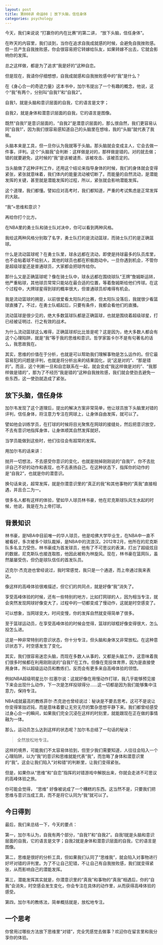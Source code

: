 ```yaml
---
layout: post
title: 第008讲 命运08 | 放下头脑，信任身体
categories: psychology
---
```


今天，我们来说说 “打赢你的内在比赛”的第二讲， “放下头脑，信任身体”。

在昨天的内容里，我们谈到，当你在追求自我成就感的时候，会避免自我挫败感。但一旦产生自我挫败感，你会很容易把它转嫁给队友，如果转嫁不出去，它就会影响你的发挥。 

总之这样做，都是为了追求“我是好的”这种自恋。

但是现在，我请你仔细想想，自我成就感和自我挫败感中的“我”是什么？

在《身心合一的奇迹力量》这本书中，加尔韦提出了一个有趣的概念，他说，这个“我”有两个，分别叫“自我1”和“自我2”。

自我1，就是头脑和意识层面的自我，它的语言是文字；

自我2，就是身体和潜意识层面的自我，它的语言是图像。

既然“自我1”是意识层面的，“自我2”是潜意识层面的，那么很自然，我们更容易认同“自我1”，因为我们很容易感知道自己的头脑里在想啥，我的“头脑”就代表了我嘛。

头脑本来是工具，但一旦你认为我就等于头脑。那头脑就会变成主人，它会去做一件事，评判。这个“头脑我”会判断：这样做是对的，那样做是错的。对的就去做；错的就要避免，这时候的“我”是该被谴责、该被攻击、该被否定的。

当头脑做了这种评判工作，还用这个结论来指导身体的时候，我们的身体就会变得紧张，紧张就意味着，我们体内的能量流动被切断了。而能量的自然流动，是潜能发挥的关键，甚至就是潜能发挥的过程，所以，紧张就会影响潜能发挥。

这个道理，我们都懂。譬如应对高考时，我们都知道，严重的考试焦虑是正常发挥的大敌。

“我”=思维和意识？

再给你打个比方。

在NBA里的勇士队和骑士队对决中，你可以看到两种风格。

我给这两种风格分别取了名字，勇士队打的是流动篮球，而骑士队打的是正确篮球。

什么是流动篮球呢？在勇士队里，球永远都在流动，即使是持球最多的队员库里，也不会粘着球不给别人，其他的球员也都在积极跑动中。一旦你遇到机会，不管你是超级球星还是普通球员，大家都会把球传给你。

那什么又是正确篮球呢？像在骑士队中，球永远都在围绕球队“王牌”詹姆斯运转，他严重粘球，其他球员常常只能站在最合适的位置，等着詹姆斯给他们传球。在这个过程中，大牌球星得到球的概率很大，但普通球员却难得有机会。

我是流动篮球的拥趸，以前很爱看太阳队的比赛，但太阳队没落后，我就很少看篮球直播了。不过，在勇士队崛起后，只要有条件，我都会看他们的直播。

流动篮球是很少见的，绝大多数篮球队都是正确篮球，也就是围绕着超级球星，打已经被证明过、行之有效的战术。

为什么流动篮球这么难得，正确篮球却比比皆是呢？这是因为，绝大多数人都会有这个心理陷阱，就是“我”等于我的思维和意识。哲学家笛卡尔不是有句著名的话么，我思故我在。

其实，思维的价值在于分析，也就是可以帮助我们理解事物是怎么运作的。但它最容易犯的问题是评判，也就是将分析出来的结果固化，说“这是对的”、“那是错的”。而且，这个判断一旦和自恋联系在一起，就会变成“我这样做是对的”、“我那样做是错的”，那为了不经历“我是错的”这种自我挫败感，我们就会使劲去避免一些东西，这一使劲就造成了紧张。

## 放下头脑，信任身体

加尔韦发现了这个道理后，提出的解决方案非常简单，他让球员放下头脑里对错的评判，信任身体，将注意力专注在网球上，让身体自由发挥，就可以了。

譬如他会训练学员，在打球的时候将目光聚焦在网球的接缝处，然后把意识放空，不去有意识地指挥身体，让身体顺其自然发挥就好。

当学员能做到这些时，他们往往会有超常的发挥。

用加尔韦的话来讲：

抛开一切想法，不去感受你意识的变化，也就是抛掉刚刚说的“自我1”，你不去批评自己不好的动作和表现，也不去表扬自己。在这种状态下，指挥你的动作的是“自我2”，也就是你的潜意识。

换句话来说，超常发挥，就是你潜意识里的“真正的我”和其他事物的“真我”直接相遇，并且合二为一。

很多名人都有这样的体验，譬如华人球员林书豪，他在尼克斯球队风生水起的时候，他说，我是在为上帝打球。

## 背景知识

林书豪，是NBA中目前唯一的华人球员，他是哈佛大学毕业生，在NBA中一直不被看好，多次被多个球队裁掉，是NBA中的流浪汉。2012年2月，他所在的尼克斯队多名主力受伤，林书豪成为首发球员，他有了不可思议的表演，打出了超级炫目的数据，尼克斯队也接连取胜，他因此被称为林旋风。现在，林书豪在篮网队，虽然屡屡受伤，但仍是球队信任的首发队员。

迈克尔·杰克逊也曾经说过，我时常感觉，我只是一个通道，而上帝通过我来表达。

像这样的高峰体验很难描述，但它们的共同点，就是好像“我”消失了。

享受高峰体验的时候，还有一些特别的地方，比如打网球的人，因为相当专注，就会突然发现网球好像变大了，过程中的一切都变成了慢动作，这就是时空感变了。

可以想象，当网球变大，时间变慢，你的发挥自然就变得简单了很多。

至于篮球运动员，在享受高峰体验的时候会觉得，篮球的球框好像变得很大，怎么投怎么进。

这是一种非常特别的意识状态，你十分专注，但头脑和身体又非常放松。在这种意识状态下，时空感发生了变化。

其实，我们很容易迷恋头脑，而现在多数人从事的，又都是头脑工作，这意味着我们很多时候都在利用刚刚说的“自我1”在工作。但像在竞技体育界，因为是直接使用身体，所以超级运动员和教练们，反而会有更多来自高峰体验的领悟。

例如NBA超级明星比尔·拉塞尔说：这就好像在用慢动作打球，我几乎能够预见接下来会出现什么动作，下一次是怎样投球得分……这一切都是因为我们能够集中注意力，保持专注。

NBA成就最高的教练菲尔·杰克逊也曾经说过：秘诀是不要去思考。这可不是说让你变得笨拙迟钝，而是意味着要让无穷无尽的繁杂思想平静下来。我们都曾经感受过身心合一的瞬间，如果我们完全沉浸在这样的时刻里，就能跟现在正在做的事情融为一体。

那么，运动员怎么达到这样的状态呢？加尔韦总结了一句话的秘诀：

> 全然放松地专注。

这样的境界，可能我们不太容易体验到，但至少我们需要知道，人往往会陷入一个心理陷阱，以为“我”的意识和思维就能代表“我”，而忽略了身体和潜意识里的“我”。这会让我们陷入“对和错”的判断里，让我们变得紧张。

但是，如果你从“思维”和“自恋”指挥的对错游戏中解脱出来，你就会走进不可思议的高峰体验之旅。

你可能会觉得， “思维” 好像被说成了一个糟糕的东西。这当然不是，只要我们把思维与意识当成工具，而不是将它认同为“我”就可以了。

## 今日得到

最后，我们来总结一下，今天的要点：

第一，加尔韦认为，自我有两个部分，“自我1”和“自我2”。自我1就是头脑和意识层面的自我，它的语言是文字；自我2就是身体和潜意识层面的自我，它的语言是图像。

第二，思维是很好的分析工具，但如果我们认同了“思维我”，就会陷入对事物进行好坏对错的评判里。为了不让自己犯错，不让自己有自我挫败感，我们就变得紧张，从而影响自己的潜能发挥。

第三，潜能发挥其实就是，你潜意识里的“真我”和事物的“真我”相遇后，你的“自我”会消失，时空感会发生变化，你会专注在具体的动作里，从而获得高峰体验的感受。

第四，加尔韦的教练法，简单概括就是，放松地专注。

## 一个思考

你曾用过哪些方法放下思维里“对错”，完全凭感觉去做事？欢迎你在留言里和我分享你的体验。

